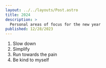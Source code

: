 ```yaml
---
layout: ../../layouts/Post.astro
title: 2024
description: >
  Personal areas of focus for the new year
published: 12/28/2023
---
```


1. Slow down
2. Simplify
3. Run towards the pain
4. Be kind to myself
